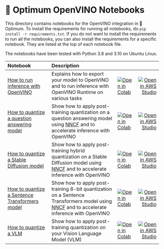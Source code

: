 # 🤗 Optimum OpenVINO Notebooks

This directory contains notebooks for the OpenVINO integration in 🤗 Optimum. To
install the requirements for running all notebooks, do `pip install -r
requirements.txt`. If you do not want to install the requirements to run all the
notebooks, you can also install the requirements for a specific notebook. They
are listed at the top of each notebook file.

The notebooks have been tested with Python 3.8 and 3.10 on Ubuntu Linux.

| Notebook     |      Description      |   |   |
|:----------|:-------------|:-------------|------:|
| [How to run inference with OpenVINO](https://github.com/huggingface/optimum-intel/blob/main/notebooks/openvino/optimum_openvino_inference.ipynb) | Explains how to export your model to OpenVINO and to run inference with OpenVINO Runtime on various tasks| [![Open in Colab](https://colab.research.google.com/assets/colab-badge.svg)](https://colab.research.google.com/github/huggingface/optimum-intel/blob/main/notebooks/openvino/optimum_openvino_inference.ipynb)| [![Open in AWS Studio](https://studiolab.sagemaker.aws/studiolab.svg)](https://studiolab.sagemaker.aws/import/github/huggingface/optimum-intel/blob/main/notebooks/openvino/optimum_openvino_inference.ipynb)|
| [How to quantize a question answering model](https://github.com/huggingface/optimum-intel/blob/main/notebooks/openvino/question_answering_quantization.ipynb) | Show how to apply post-training quantization on a question answering model using [NNCF](https://github.com/openvinotoolkit/nncf) and to accelerate inference with OpenVINO| [![Open in Colab](https://colab.research.google.com/assets/colab-badge.svg)](https://colab.research.google.com/github/huggingface/optimum-intel/blob/main/notebooks/openvino/question_answering_quantization.ipynb)| [![Open in AWS Studio](https://studiolab.sagemaker.aws/studiolab.svg)](https://studiolab.sagemaker.aws/import/github/huggingface/optimum-intel/blob/main/notebooks/openvino/question_answering_quantization.ipynb)|
| [How to quantize a Stable Diffusion model](https://github.com/huggingface/optimum-intel/blob/main/notebooks/openvino/stable_diffusion_hybrid_quantization.ipynb)| Show how to apply post-training hybrid quantization on a Stable Diffusion model using [NNCF](https://github.com/openvinotoolkit/nncf) and to accelerate inference with OpenVINO| [![Open in Colab](https://colab.research.google.com/assets/colab-badge.svg)](https://colab.research.google.com/github/huggingface/optimum-intel/blob/main/notebooks/openvino/stable_diffusion_hybrid_quantization.ipynb)| [![Open in AWS Studio](https://studiolab.sagemaker.aws/studiolab.svg)](https://studiolab.sagemaker.aws/import/github/huggingface/optimum-intel/blob/main/notebooks/openvino/stable_diffusion_hybrid_quantization.ipynb)|
| [How to quantize a Sentence Transformers model](https://github.com/huggingface/optimum-intel/blob/main/notebooks/openvino/sentence_transformer_quantization.ipynb)| Show how to apply post-training 8-bit quantization on a Sentence Transformers model using [NNCF](https://github.com/openvinotoolkit/nncf) and to accelerate inference with OpenVINO| [![Open in Colab](https://colab.research.google.com/assets/colab-badge.svg)](https://colab.research.google.com/github/huggingface/optimum-intel/blob/main/notebooks/openvino/sentence_transformer_quantization.ipynb)| [![Open in AWS Studio](https://studiolab.sagemaker.aws/studiolab.svg)](https://studiolab.sagemaker.aws/import/github/huggingface/optimum-intel/blob/main/notebooks/openvino/sentence_transformer_quantization.ipynb)|
| [How to quantize a VLM](https://github.com/huggingface/optimum-intel/blob/main/notebooks/openvino/vision_language_quantization.ipynb)| Show how to apply post-training quantization on your Vision Language Model (VLM)| [![Open in Colab](https://colab.research.google.com/assets/colab-badge.svg)](https://colab.research.google.com/github/huggingface/optimum-intel/blob/main/notebooks/openvino/vision_language_quantization.ipynb)| [![Open in AWS Studio](https://studiolab.sagemaker.aws/studiolab.svg)](https://studiolab.sagemaker.aws/import/github/huggingface/optimum-intel/blob/main/notebooks/openvino/vision_language_quantization.ipynb)|